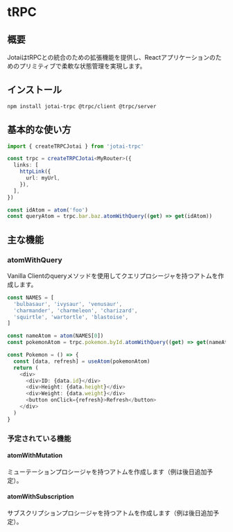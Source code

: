 # tRPC

## 概要

JotaiはtRPCとの統合のための拡張機能を提供し、Reactアプリケーションのためのプリミティブで柔軟な状態管理を実現します。

## インストール

```bash
npm install jotai-trpc @trpc/client @trpc/server
```

## 基本的な使い方

```typescript
import { createTRPCJotai } from 'jotai-trpc'

const trpc = createTRPCJotai<MyRouter>({
  links: [
    httpLink({
      url: myUrl,
    }),
  ],
})

const idAtom = atom('foo')
const queryAtom = trpc.bar.baz.atomWithQuery((get) => get(idAtom))
```

## 主な機能

### atomWithQuery

Vanilla Clientのqueryメソッドを使用してクエリプロシージャを持つアトムを作成します。

```typescript
const NAMES = [
  'bulbasaur', 'ivysaur', 'venusaur',
  'charmander', 'charmeleon', 'charizard',
  'squirtle', 'wartortle', 'blastoise',
]

const nameAtom = atom(NAMES[0])
const pokemonAtom = trpc.pokemon.byId.atomWithQuery((get) => get(nameAtom))

const Pokemon = () => {
  const [data, refresh] = useAtom(pokemonAtom)
  return (
    <div>
      <div>ID: {data.id}</div>
      <div>Height: {data.height}</div>
      <div>Weight: {data.weight}</div>
      <button onClick={refresh}>Refresh</button>
    </div>
  )
}
```

### 予定されている機能

#### atomWithMutation

ミューテーションプロシージャを持つアトムを作成します（例は後日追加予定）。

#### atomWithSubscription

サブスクリプションプロシージャを持つアトムを作成します（例は後日追加予定）。
